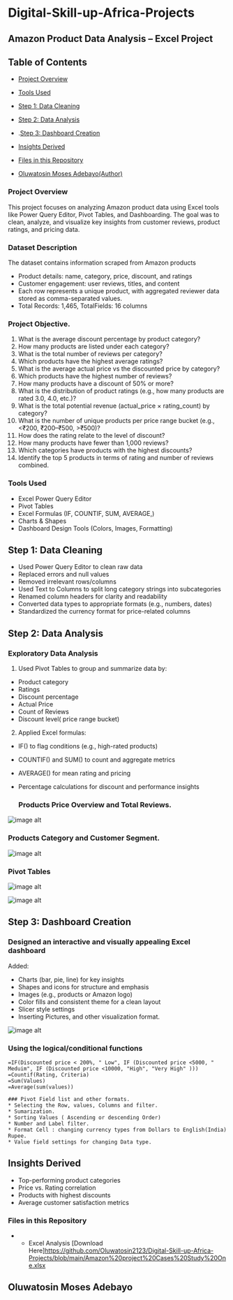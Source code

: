 # Digital-Skill-up-Africa-Projects
## Amazon Product Data Analysis – Excel Project 
## Table of Contents
- [Project Overview](#project-overview)
- [Tools Used](#tools-used)
- [Step 1: Data Cleaning](#step-1-data-cleaning)
- [Step 2: Data Analysis](#step-2-data-analysis)
- .[Step 3: Dashboard Creation](#step-3-dashboard-creation)
- [Insights Derived](#insights-derived)
  
- [Files in this Repository](#files-in-this-repository)
- [Oluwatosin Moses Adebayo(Author)](#author)

### Project Overview
 
This project focuses on analyzing Amazon product data using Excel tools like Power Query Editor, Pivot Tables, and Dashboarding. The goal was to clean, analyze, and visualize key insights from customer reviews, product ratings, and pricing data.
### Dataset Description 
The dataset contains information scraped from Amazon products 
* Product details: name, category, price, discount, and ratings 
* Customer engagement: user reviews, titles, and content 
* Each row represents a unique product, with aggregated reviewer data 
stored as comma-separated values. 
* Total Records: 1,465, TotalFields: 16 columns 
### Project Objective.
1. What is the average discount percentage by product category? 
2. How many products are listed under each category? 
3. What is the total number of reviews per category?  
4. Which products have the highest average ratings? 
5. What is the average actual price vs the discounted price by category? 
6. Which products have the highest number of reviews? 
7. How many products have a discount of 50% or more? 
8. What is the distribution of product ratings (e.g., how many products are rated 3.0, 
4.0, etc.)? 
9. What is the total potential revenue (actual_price × rating_count) by category? 
10. What is the number of unique products per price range bucket (e.g., <₹200, 
₹200–₹500, >₹500)? 
11. How does the rating relate to the level of discount? 
12. How many products have fewer than 1,000 reviews? 
13. Which categories have products with the highest discounts? 
14. Identify the top 5 products in terms of rating and number of reviews combined.
### Tools Used
* Excel Power Query Editor
* Pivot Tables
* Excel Formulas (IF, COUNTIF, SUM, AVERAGE,)
* Charts & Shapes
* Dashboard Design Tools (Colors, Images, Formatting)

## Step 1: Data Cleaning
* Used Power Query Editor to clean raw data
* Replaced errors and null values
* Removed irrelevant rows/columns
* Used Text to Columns to split long category strings into subcategories
* Renamed column headers for clarity and readability
* Converted data types to appropriate formats (e.g., numbers, dates)
* Standardized the currency format for price-related columns

## Step 2: Data Analysis
 ### Exploratory Data Analysis 
1. Used Pivot Tables to group and summarize data by:
 * Product category
 * Ratings
 * Discount percentage
 * Actual Price
 * Count of Reviews
 * Discount level( price range bucket)
2.  Applied Excel formulas:
 * IF() to flag conditions (e.g., high-rated products)
 * COUNTIF() and SUM() to count and aggregate metrics
 * AVERAGE() for mean rating and pricing
 * Percentage calculations for discount and performance insights

    ### Products Price Overview and Total Reviews.
 ![image alt](https://github.com/Oluwatosin2123/Digital-Skill-up-Africa-Projects/blob/98f056f15b6c504c8c2d6bcd58c6a84a327687bf/Product%20Price%20overview.png)


### Products Category and Customer Segment.
![image alt](https://github.com/Oluwatosin2123/Digital-Skill-up-Africa-Projects/blob/080b7d104dabd55e0f415744f5c3d4a192a402af/Customer%20segment%20by%20Category.png)

### Pivot Tables
 ![image alt](https://github.com/Oluwatosin2123/Digital-Skill-up-Africa-Projects/blob/09d425a2d164963fc21220094533f8bbe464fb51/PivotTables.png)

![image alt](https://github.com/Oluwatosin2123/Digital-Skill-up-Africa-Projects/blob/3cabe0384eb7a5afbeebff328271d8e5625b671a/Pivot%20Tables.png)

 ## Step 3: Dashboard Creation
 ### Designed an interactive and visually appealing Excel dashboard
 Added:
 
  * Charts (bar, pie, line) for key insights
  * Shapes and icons for structure and emphasis
  * Images (e.g., products or Amazon logo)
  * Color fills and consistent theme for a clean layout
  * Slicer style settings
  * Inserting Pictures, and other visualization format.

       
![image alt](https://github.com/Oluwatosin2123/Digital-Skill-up-Africa-Projects/blob/1786cc85ab6f38a7ff6d7930c6eaddcfc0d11a31/Amazon%20Retail%20product%20Dashboard.png)
 
 ### Using the logical/conditional functions
    =IF(Discounted price < 200%, " Low", IF (Discounted price <5000, " Meduim", IF (Discounted price <10000, "High", "Very High" )))
    =Countif(Rating, Criteria)
    =Sum(Values)
    =Average(sum(values))
    
    ### Pivot Field list and other formats.
    * Selecting the Row, values, Columns and filter.
    * Sumarization.
    * Sorting Values ( Ascending or descending Order)
    * Number and Label filter.
    * Format Cell : changing currency types from Dollars to English(India) Rupee.
    * Value field settings for changing Data type.
    
 ## Insights Derived
 * Top-performing product categories
 * Price vs. Rating correlation
 * Products with highest discounts
 * Average customer satisfaction metrics

### Files in this Repository 
*  -  Excel Analysis [Download Here]https://github.com/Oluwatosin2123/Digital-Skill-up-Africa-Projects/blob/main/Amazon%20project%20Cases%20Study%20One.xlsx

## Oluwatosin Moses Adebayo


